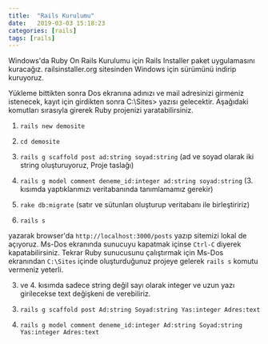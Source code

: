 ```yaml
---
title:  "Rails Kurulumu"
date:   2019-03-03 15:18:23
categories: [rails]
tags: [rails]
---
```

Windows'da Ruby On Rails Kurulumu için Rails Installer paket uygulamasını kuracağız. railsinstaller.org sitesinden Windows için sürümünü indirip kuruyoruz.

Yükleme bittikten sonra Dos ekranına adınızı ve mail adresinizi girmeniz istenecek, kayıt için girdikten sonra C:\Sites> yazısı gelecektir. Aşağıdaki komutları sırasıyla girerek Ruby projenizi yaratabilirsiniz.

1) `rails new demosite`

2) `cd demosite`

3) `rails g scaffold post ad:string soyad:string` (ad ve soyad olarak iki string oluşturuyoruz, Proje taslağı)

4) `rails g model comment deneme_id:integer ad:string soyad:string` (3. kısımda yaptıklarımızı veritabanında tanımlamamız gerekir)

5) `rake db:migrate` (satır ve sütunları oluşturup veritabanı ile birleştiririz)

6) `rails s`

yazarak browser'da `http://localhost:3000/posts` yazıp sitemizi lokal de açıyoruz. Ms-Dos ekranında sunucuyu kapatmak içinse `Ctrl-C` diyerek kapatabilirsiniz. Tekrar Ruby sunucusunu çalıştırmak için Ms-Dos ekranından `C:\Sites` içinde oluşturduğunuz projeye gelerek `rails s` komutu vermeniz yeterli.

3. ve 4. kısımda sadece string değil sayı olarak integer ve uzun yazı girilecekse text değişkeni de verebiliriz.

3) `rails g scaffold post Ad:string Soyad:string Yas:integer Adres:text`

4) `rails g model comment deneme_id:integer Ad:string Soyad:string Yas:integer Adres:text`